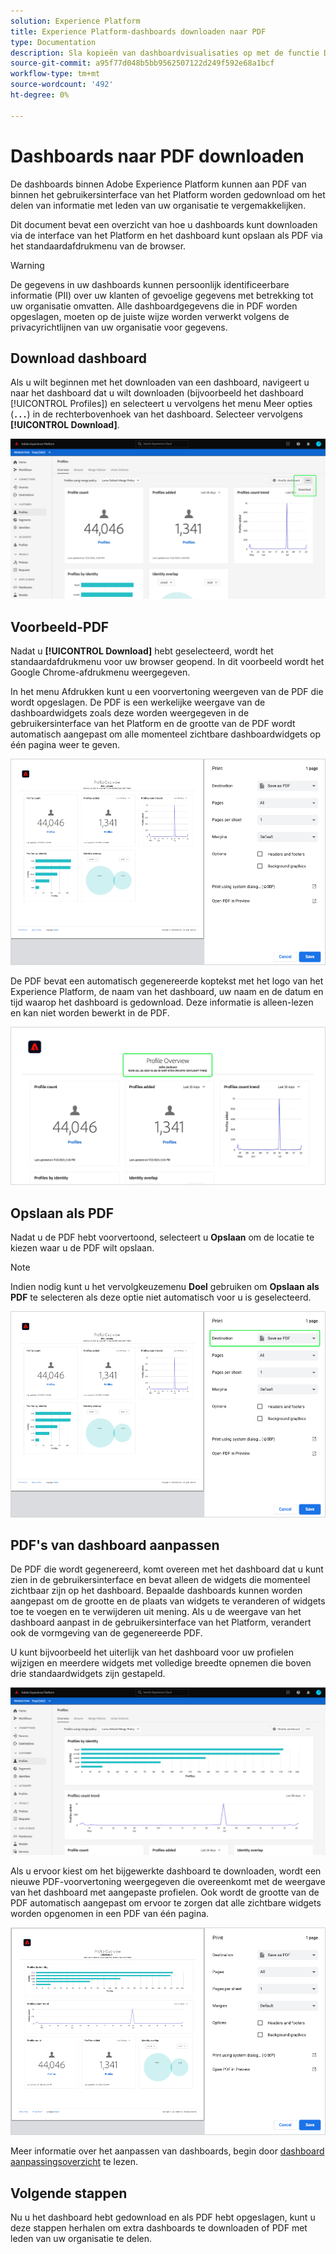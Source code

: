 ```yaml
---
solution: Experience Platform
title: Experience Platform-dashboards downloaden naar PDF
type: Documentation
description: Sla kopieën van dashboardvisualisaties op met de functie Downloaden naar PDF die beschikbaar is in de gebruikersinterface van het Experience Platform.
source-git-commit: a95f77d048b5bb9562507122d249f592e68a1bcf
workflow-type: tm+mt
source-wordcount: '492'
ht-degree: 0%

---
```



# Dashboards naar PDF downloaden

De dashboards binnen Adobe Experience Platform kunnen aan PDF van binnen het gebruikersinterface van het Platform worden gedownload om het delen van informatie met leden van uw organisatie te vergemakkelijken.

Dit document bevat een overzicht van hoe u dashboards kunt downloaden via de interface van het Platform en het dashboard kunt opslaan als PDF via het standaardafdrukmenu van de browser.

>[!WARNING]
>
>De gegevens in uw dashboards kunnen persoonlijk identificeerbare informatie (PII) over uw klanten of gevoelige gegevens met betrekking tot uw organisatie omvatten. Alle dashboardgegevens die in PDF worden opgeslagen, moeten op de juiste wijze worden verwerkt volgens de privacyrichtlijnen van uw organisatie voor gegevens.

## Download dashboard

Als u wilt beginnen met het downloaden van een dashboard, navigeert u naar het dashboard dat u wilt downloaden (bijvoorbeeld het dashboard [!UICONTROL Profiles]) en selecteert u vervolgens het menu Meer opties (**`...`**) in de rechterbovenhoek van het dashboard. Selecteer vervolgens **[!UICONTROL Download]**.

![](images/download/download-button.png)

## Voorbeeld-PDF

Nadat u **[!UICONTROL Download]** hebt geselecteerd, wordt het standaardafdrukmenu voor uw browser geopend. In dit voorbeeld wordt het Google Chrome-afdrukmenu weergegeven.

In het menu Afdrukken kunt u een voorvertoning weergeven van de PDF die wordt opgeslagen. De PDF is een werkelijke weergave van de dashboardwidgets zoals deze worden weergegeven in de gebruikersinterface van het Platform en de grootte van de PDF wordt automatisch aangepast om alle momenteel zichtbare dashboardwidgets op één pagina weer te geven.

![](images/download/download-chrome-print.png)

De PDF bevat een automatisch gegenereerde koptekst met het logo van het Experience Platform, de naam van het dashboard, uw naam en de datum en tijd waarop het dashboard is gedownload. Deze informatie is alleen-lezen en kan niet worden bewerkt in de PDF.

![](images/download/download-pdf.png)

## Opslaan als PDF

Nadat u de PDF hebt voorvertoond, selecteert u **Opslaan** om de locatie te kiezen waar u de PDF wilt opslaan.

>[!NOTE]
>
>Indien nodig kunt u het vervolgkeuzemenu **Doel** gebruiken om **Opslaan als PDF** te selecteren als deze optie niet automatisch voor u is geselecteerd.

![](images/download/download-chrome-print-destination.png)

## PDF&#39;s van dashboard aanpassen

De PDF die wordt gegenereerd, komt overeen met het dashboard dat u kunt zien in de gebruikersinterface en bevat alleen de widgets die momenteel zichtbaar zijn op het dashboard. Bepaalde dashboards kunnen worden aangepast om de grootte en de plaats van widgets te veranderen of widgets toe te voegen en te verwijderen uit mening. Als u de weergave van het dashboard aanpast in de gebruikersinterface van het Platform, verandert ook de vormgeving van de gegenereerde PDF.

U kunt bijvoorbeeld het uiterlijk van het dashboard voor uw profielen wijzigen en meerdere widgets met volledige breedte opnemen die boven drie standaardwidgets zijn gestapeld.

![](images/download/download-modify.png)

Als u ervoor kiest om het bijgewerkte dashboard te downloaden, wordt een nieuwe PDF-voorvertoning weergegeven die overeenkomt met de weergave van het dashboard met aangepaste profielen. Ook wordt de grootte van de PDF automatisch aangepast om ervoor te zorgen dat alle zichtbare widgets worden opgenomen in een PDF van één pagina.

![](images/download/download-chrome-print-modified.png)

Meer informatie over het aanpassen van dashboards, begin door [dashboard aanpassingsoverzicht](customize/overview.md) te lezen.

## Volgende stappen

Nu u het dashboard hebt gedownload en als PDF hebt opgeslagen, kunt u deze stappen herhalen om extra dashboards te downloaden of PDF met leden van uw organisatie te delen.
